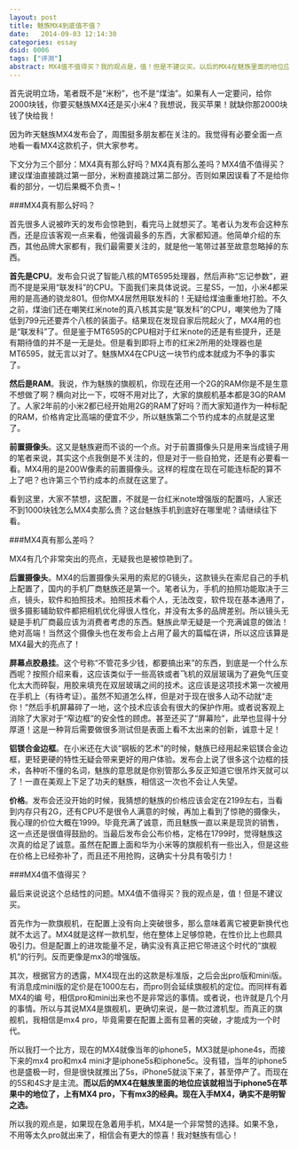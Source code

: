 ```yaml
---
layout: post
title: 魅族MX4到底值不值？
date:   2014-09-03 12:14:30
categories: essay
dsid: 0006
tags: ["评测"]
abstract: MX4值不值得买？我的观点是，值！但是不建议买。以后的MX4在魅族里面的地位应该就相当于iphone5在苹果中的地位了，上有MX4 pro，下有mx3的经典。现在入手MX4，确实不是明智之选。
---
```

首先说明立场，笔者既不是“米粉”，也不是“煤油”。如果有人一定要问，给你2000块钱，你要买魅族MX4还是买小米4？我想说，我买苹果！就缺你那2000块钱了快给我！

因为昨天魅族MX4发布会了，周围挺多朋友都在关注的。我觉得有必要全面一点地看一看MX4这款机子，供大家参考。

下文分为三个部分：MX4真有那么好吗？MX4真有那么差吗？MX4值不值得买？建议煤油直接跳过第一部分，米粉直接跳过第二部分。否则如果因误看了不是给你看的部分，一切后果概不负责~！

###MX4真有那么好吗？

首先很多人说被昨天的发布会惊艳到，看完马上就想买了。笔者认为发布会这种东西，还是应该客观一点来看，他强调最多的东西，大家都知道。他简单介绍的东西，其他品牌大家都有，我们最需要关注的，就是他一笔带过甚至故意忽略掉的东西。

<b>首先是CPU</b>。发布会只说了智能八核的MT6595处理器，然后声称“忘记参数”，避而不提是采用“联发科”的CPU。下面我们来具体说说。三星S5，一加，小米4都采用的是高通的骁龙801。但你MX4居然用联发科的！无疑给煤油重重地打脸。不久之前，煤油们还在嘲笑红米note的真八核其实是“联发科”的CPU，嘲笑他为了降低到799元还要弄个八核的装面子。结果现在发现自家后院起火了，MX4用的也是“联发科”了。但是鉴于MT6595的CPU相对于红米note的还是有些提升，还是有期待值的并不是一无是处。但是看到即将上市的红米2所用的处理器也是MT6595，就无言以对了。魅族MX4在CPU这一块节约成本就成为不争的事实了。

<b>然后是RAM</b>。我说，作为魅族的旗舰机，你现在还用一个2G的RAM你是不是生意不想做了啊？横向对比一下，哎呀不用对比了，大家的旗舰机基本都是3G的RAM了。人家2年前的小米2都已经开始用2G的RAM了好吗？而大家知道作为一种标配的RAM，价格肯定比高端的便宜不少，所以魅族第二个节约成本的点就是这里了。

<b>前置摄像头</b>。这又是魅族避而不谈的一个点。对于前置摄像头只是用来当成镜子用的笔者来说，其实这个点我倒是不关注的，但是对于一些自拍党，还是有必要看一
看。MX4用的是200W像素的前置摄像头。这样的程度在现在可能连标配的算不上了吧？也许第三个节约成本的点就在这里了。

看到这里，大家不禁想，这配置，不就是一台红米note增强版的配置吗，人家还不到1000块钱怎么MX4卖那么贵？这台魅族手机到底好在哪里呢？请继续往下看。

###MX4真有那么差吗？

MX4有几个非常突出的亮点，无疑我也是被惊艳到了。

<b>后置摄像头</b>。MX4的后置摄像头采用的索尼的G镜头，这款镜头在索尼自己的手机上配置了，国内的手机厂商魅族还是第一个。笔者认为，手机的拍照功能取决于三点，镜头，软件和拍照技术。拍照技术看个人，无法改变，软件现在基本通用了，很多摄影辅助软件都把相机优化得很人性化，并没有太多的品牌差别。所以镜头无疑是手机厂商最应该为消费者考虑的东西。魅族此举无疑是一个充满诚意的做法！绝对高端！当然这个摄像头也在发布会上占用了最大的篇幅在讲，所以这应该算是MX4最大的亮点了！

<b>屏幕点胶悬挂</b>。这个号称“不管花多少钱，都要搞出来”的东西，到底是一个什么东西呢？按照介绍来看，这应该类似于一些高铁或者飞机的双层玻璃为了避免气压变化太大而碎裂，用胶来填充在双层玻璃之间的技术。这应该是这项技术第一次被用在手机上（有待考证）。虽然不知道怎么样，但是对于现在很多人动不动就“走你！”然后手机屏幕碎了一地，这个技术应该会有很大的保护作用。或者说客观上消除了大家对于“窄边框”的安全性的顾虑。甚至还买了“屏幕险”，此举也显得十分厚道！这是一种背后需要做很多测试但是表面上看不太出来的创新，诚意十足！

<b>铝镁合金边框</b>。在小米还在大谈“钢板的艺术”的时候，魅族已经用起来铝镁合金边框，更轻更硬的特性无疑会带来更好的用户体验。发布会上说了很多这个边框的技术，各种听不懂的名词，魅族的意思就是你别管那么多反正知道它很吊炸天就可以了！一直在美观上下足了功夫的魅族，相信这一次也不会让人失望。

<b>价格</b>。发布会还没开始的时候，我猜想的魅族的价格应该会定在2199左右，当看到内存只有2G，还有CPU不是很令人满意的时候，再加上看到了惊艳的摄像头，我心理的价位大概在1999。毕竟充满了诚意，而且魅族一直以来是现货的销售，这一点还是很值得鼓励的。当最后发布会公布价格，定格在1799时，觉得魅族这次真的给足了诚意。虽然在配置上面和华为小米等的旗舰机有一些出入，但是这些在价格上已经弥补了，而且还不用抢购，这确实十分具有吸引力！

###MX4值不值得买？

最后来说说这个总结性的问题。MX4值不值得买？我的观点是，值！但是不建议买。

首先作为一款旗舰机，在配置上没有向上突破很多，那么意味着离它被更新换代也就不太远了。MX4就是这样一款机型，他在整体上足够惊艳，在性价比上也颇具吸引力。但是配置上的进攻能量不足，确实没有真正把它带进这个时代的“旗舰机”的行列。反而更像是mx3的增强版。

其次，根据官方的透露，MX4现在出的这款是标准版，之后会出pro版和mini版。有消息成mini版的定价是在1000左右，而pro则会延续旗舰机的定位。而同样有着MX4的编
号，相信pro和mini出来也不是非常远的事情。或者说，也许就是几个月的事情。所以与其说MX4是旗舰机，更确切来说，是一款过渡机型。而真正的旗舰机，我相信是mx4 pro，毕竟需要在配置上面有显著的突破，才能成为一个时代。

所以我打一个比方，现在的MX4就像当年的iphone5，MX3就是iphone4s，而接下来的mx4 pro和mx4 mini才是iphone5s和iphone5c。没有错，当年的iphone5也是盛极一时，但是很快就推出了5s，iPhone5就淡下来了，甚至停产了。而现在的5S和4S才是主流。<b>而以后的MX4在魅族里面的地位应该就相当于iphone5在苹果中的地位了，上有MX4 pro，下有mx3的经典。现在入手MX4，确实不是明智之选。</b>

所以我的观点是，如果现在急着用手机，MX4是一个非常赞的选择。如果不急，不用等太久pro就出来了，相信会有更大的惊喜！我对魅族有信心！
